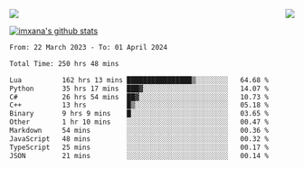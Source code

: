<p>
  <a href="https://count.getloli.com/"><img src="https://count.getloli.com/get/@xana.readme?theme=moebooru-h"></a>
  <img src="https://weather-icon.journeyad.repl.co/@hangzhou?v=1" align="right">
</p>


<a href="https://github.com/imxana"><img align="center" src="https://github-readme-stats.vercel.app/api?username=imxana&show_icons=true&include_all_commits=true&hide_border=tru&custom_title=imxana%27s%20Github%20Stats" alt="imxana's github stats" /></a> 

<!--START_SECTION:waka-->

```txt
From: 22 March 2023 - To: 01 April 2024

Total Time: 250 hrs 48 mins

Lua          162 hrs 13 mins ████████████████▒░░░░░░░░   64.68 %
Python       35 hrs 17 mins  ███▓░░░░░░░░░░░░░░░░░░░░░   14.07 %
C#           26 hrs 54 mins  ██▓░░░░░░░░░░░░░░░░░░░░░░   10.73 %
C++          13 hrs          █▒░░░░░░░░░░░░░░░░░░░░░░░   05.18 %
Binary       9 hrs 9 mins    █░░░░░░░░░░░░░░░░░░░░░░░░   03.65 %
Other        1 hr 10 mins    ░░░░░░░░░░░░░░░░░░░░░░░░░   00.47 %
Markdown     54 mins         ░░░░░░░░░░░░░░░░░░░░░░░░░   00.36 %
JavaScript   48 mins         ░░░░░░░░░░░░░░░░░░░░░░░░░   00.32 %
TypeScript   25 mins         ░░░░░░░░░░░░░░░░░░░░░░░░░   00.17 %
JSON         21 mins         ░░░░░░░░░░░░░░░░░░░░░░░░░   00.14 %
```

<!--END_SECTION:waka-->
